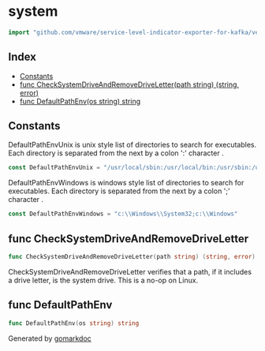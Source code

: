 <!-- Code generated by gomarkdoc. DO NOT EDIT -->

# system

```go
import "github.com/vmware/service-level-indicator-exporter-for-kafka/vendor/github.com/moby/buildkit/util/system"
```

## Index

- [Constants](<#constants>)
- [func CheckSystemDriveAndRemoveDriveLetter(path string) (string, error)](<#func-checksystemdriveandremovedriveletter>)
- [func DefaultPathEnv(os string) string](<#func-defaultpathenv>)


## Constants

DefaultPathEnvUnix is unix style list of directories to search for executables. Each directory is separated from the next by a colon ':' character .

```go
const DefaultPathEnvUnix = "/usr/local/sbin:/usr/local/bin:/usr/sbin:/usr/bin:/sbin:/bin"
```

DefaultPathEnvWindows is windows style list of directories to search for executables. Each directory is separated from the next by a colon ';' character .

```go
const DefaultPathEnvWindows = "c:\\Windows\\System32;c:\\Windows"
```

## func CheckSystemDriveAndRemoveDriveLetter

```go
func CheckSystemDriveAndRemoveDriveLetter(path string) (string, error)
```

CheckSystemDriveAndRemoveDriveLetter verifies that a path, if it includes a drive letter, is the system drive. This is a no\-op on Linux.

## func DefaultPathEnv

```go
func DefaultPathEnv(os string) string
```



Generated by [gomarkdoc](<https://github.com/princjef/gomarkdoc>)
